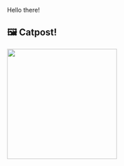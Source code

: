 Hello there!



## 🖼️ Catpost!

<sub>
    <img src="https://cdn2.thecatapi.com/images/OF5QUPN7B.jpg" height="256">
</sub>

